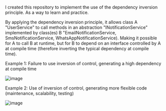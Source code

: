 I created this repository to implement the use of the dependency inversion principle. As a way to learn and practice.

By applying the dependency inversion principle, it allows class A "UserService" to call methods in an abstraction "INotificationService" implemented by class(es) B "EmailNotificationService, SmsNotificationService, WhatsAppNotificationService).
Making it possible for A to call B at runtime, but for B to depend on an interface controlled by A at compile time (therefore inverting the typical dependency at compile time).

Example 1: Failure to use inversion of control, generating a high dependency at compile time

![image](https://github.com/user-attachments/assets/ac696b88-3049-49c0-86ba-d4609dd4356f)

Example 2: Use of inversion of control, generating more flexible code (maintenance, scalability, testing)

![image](https://github.com/user-attachments/assets/c2cbc101-49c1-4105-82aa-2996c2219361)
